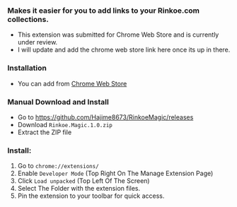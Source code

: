 ### Makes it easier for you to add links to your Rinkoe.com collections.

- This extension was submitted for Chrome Web Store and is currently under review.
- I will update and add the chrome web store link here once its up in there.


### Installation
- You can add from [Chrome Web Store](https://chromewebstore.google.com/detail/rinkoe-magic/pfgeobobfpickjekhgjblgeojcamacjh)
### Manual Download and Install
- Go to https://github.com/Hajime8673/RinkoeMagic/releases
- Download `Rinkoe.Magic.1.0.zip`
- Extract the ZIP file
### Install:
1. Go to `chrome://extensions/`
2. Enable `Developer Mode` (Top Right On The Manage Extension Page)
3. Click `Load unpacked` (Top Left Of The Screen)
4. Select The Folder with the extension files.
5. Pin the extension to your toolbar for quick access.
